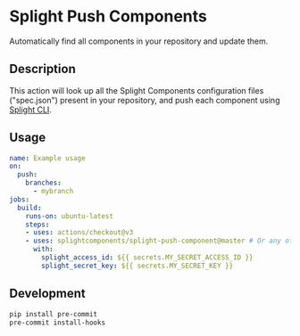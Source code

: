 # Splight Push Components

Automatically find all components in your repository and update them.

## Description

This action will look up all the Splight Components configuration files ("spec.json") present in your repository, and push each component using [Splight CLI](https://pypi.org/project/splight-cli/).

## Usage

```yml
name: Example usage
on:
  push:
    branches:
      - mybranch
jobs:
  build:
    runs-on: ubuntu-latest
    steps:
    - uses: actions/checkout@v3
    - uses: splightcomponents/splight-push-component@master # Or any other branch/tag
      with:
        splight_access_id: ${{ secrets.MY_SECRET_ACCESS_ID }}
        splight_secret_key: ${{ secrets.MY_SECRET_KEY }}
```

## Development
```bash
pip install pre-commit
pre-commit install-hooks
```

